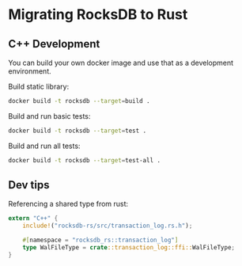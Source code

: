 # Migrating RocksDB to Rust

## C++ Development
You can build your own docker image and use that as a development environment.

Build static library:
```bash
docker build -t rocksdb --target=build .
```

Build and run basic tests:
```bash
docker build -t rocksdb --target=test .
```

Build and run all tests:
```bash
docker build -t rocksdb --target=test-all .
```

## Dev tips

Referencing a shared type from rust:
```rust
extern "C++" {
    include!("rocksdb-rs/src/transaction_log.rs.h");

    #[namespace = "rocksdb_rs::transaction_log"]
    type WalFileType = crate::transaction_log::ffi::WalFileType;
}
```
